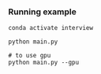 ### Running example

    conda activate interview

    python main.py

    # to use gpu
    python main.py --gpu